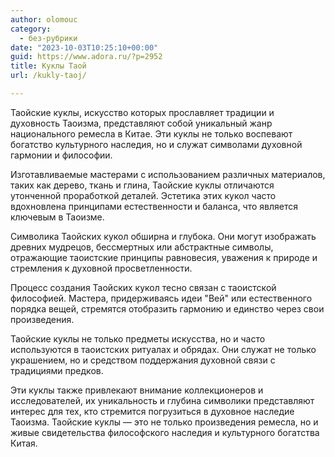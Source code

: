 ```yaml
---
author: olomouc
category:
  - без-рубрики
date: "2023-10-03T10:25:10+00:00"
guid: https://www.adora.ru/?p=2952
title: Куклы Таой
url: /kukly-taoj/

---
```

Таойские куклы, искусство которых прославляет традиции и духовность Таоизма, представляют собой уникальный жанр национального ремесла в Китае. Эти куклы не только воспевают богатство культурного наследия, но и служат символами духовной гармонии и философии.

Изготавливаемые мастерами с использованием различных материалов, таких как дерево, ткань и глина, Таойские куклы отличаются утонченной проработкой деталей. Эстетика этих кукол часто вдохновлена принципами естественности и баланса, что является ключевым в Таоизме.

Символика Таойских кукол обширна и глубока. Они могут изображать древних мудрецов, бессмертных или абстрактные символы, отражающие таоистские принципы равновесия, уважения к природе и стремления к духовной просветленности.

Процесс создания Таойских кукол тесно связан с таоистской философией. Мастера, придерживаясь идеи "Вей" или естественного порядка вещей, стремятся отобразить гармонию и единство через свои произведения.

Таойские куклы не только предметы искусства, но и часто используются в таоистских ритуалах и обрядах. Они служат не только украшением, но и средством поддержания духовной связи с традициями предков.

Эти куклы также привлекают внимание коллекционеров и исследователей, их уникальность и глубина символики представляют интерес для тех, кто стремится погрузиться в духовное наследие Таоизма. Таойские куклы — это не только произведения ремесла, но и живые свидетельства философского наследия и культурного богатства Китая.
